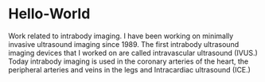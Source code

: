 # Hello-World
Work related to intrabody imaging.
I have been working on minimally invasive ultrasound imaging since 1989.  The first intrabody ultrasound imaging devices that I worked on are called intravascular ultrasound (IVUS.)  Today intrabody imaging is used in the coronary arteries of the heart, the peripheral arteries and veins in the legs and Intracardiac ultrasound (ICE.)
